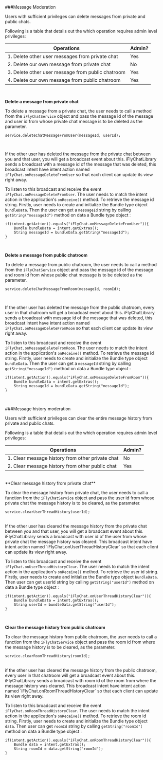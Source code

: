 ###Message Moderation

Users with sufficient privileges can delete messages from private and public chats.

Following is a table that details out the which operation requires admin level privileges:

| Operations                                        | Admin? |
|---------------------------------------------------|--------|
| 1. Delete other user messages from private chat   | Yes    |
| 2. Delete our own message from private chat       | No     |
| 3. Delete other user message from public chatroom | Yes    |
| 4. Delete our own message from public chatroom    | Yes    |

<br>

**Delete a message from private chat**

To delete a message from a private chat, the user needs to call a method from the `iFlyChatService` object and pass the message id of the message and user id from whose private chat message is to be deleted as the parameter.

```
service.deleteChatMessageFromUser(messageId, userId);
```
<br>

If the other user has deleted the message from the private chat between you and that user, you will get a broadcast event about this. iFlyChatLibrary sends a broadcast with a message id of the message that was deleted, this broadcast intent have intent action named `iFlyChat.onMessageDeleteFromUser` so that each client can update its view right away.

To listen to this broadcast and receive the event `iFlyChat.onMessageDeleteFromUser`. The user needs to match the intent action in the application's `onReceive()` method. To retrieve the message id string. Firstly, user needs to create and initialize the Bundle type object `bundleData`. Then the user can get a `messageId` string by calling `getString("messageId")` method on data a Bundle type object :

```
if(intent.getAction().equals("iFlyChat.onMessageDeleteFromUser")){
    Bundle bundleData = intent.getExtras();
    String messageId = bundleData.getString("messageId");
}
```
<br>

**Delete a message from public chatroom**

To delete a message from public chatroom, the user needs to call a method from the `iFlyChatService` object and pass the message id of the message and room id from whose public chat message is to be deleted as the parameter.
```
service.deleteChatMessageFromRoom(messageId, roomId);
```
<br>

If the other user has deleted the message from the public chatroom, every user in that chatroom will get a broadcast event about this. iFlyChatLibrary sends a broadcast with message id of the message that was deleted, this broadcast intent have intent action named `iFlyChat.onMessageDeleteFromRoom` so that each client can update its view right away.

To listen to this broadcast and receive the event `iFlyChat.onMessageDeleteFromRoom`. The user needs to match the intent action in the application's `onReceive()` method. To retrieve the message id string. Firstly, user needs to create and initialize the Bundle type object `bundleData`. Then the user can get a `messageId` string by calling `getString("messageId")` method on data a Bundle type object :

```
if(intent.getAction().equals("iFlyChat.onMessageDeleteFromRoom")){
    Bundle bundleData = intent.getExtras();
    String messageId = bundleData.getString("messageId");
}
```
<br>

###Message history moderation

Users with sufficient privileges can clear the entire message history from private and public chats.

Following is a table that details out the which operation requires admin level privileges:

| Operations                                       | Admin? |
|--------------------------------------------------|--------|
| 1. Clear message history from other private chat | No     |
| 2. Clear message history from other public chat  | Yes    |

<br>
**Clear message history from private chat**

To clear the message history from private chat, the user needs to call a function from the `iFlyChatService` object and pass the user id from whose private chat the message history is to be cleared, as the parameter.

```
service.clearUserThreadHistory(userId);
```
<br>
If the other user has cleared the message history from the private chat between you and that user, you will get a broadcast event about this. iFlyChatLibrary sends a broadcast with user id of the user from whose private chat the message history was cleared. This broadcast intent have intent action named `iFlyChat.onUserThreadHistoryClear` so that each client can update its view right away.

To listen to this broadcast and receive the event `iFlyChat.onUserThreadHistoryClear`. The user needs to match the intent action in the application's `onReceive()` method. To retrieve the user id string. Firstly, user needs to create and initialize the Bundle type object `bundleData`. Then user can get userId string by calling `getString("userId")` method on data a Bundle type object :
```
if(intent.getAction().equals("iFlyChat.onUserThreadHistoryClear")){
    Bundle bundleData = intent.getExtras();
    String userId = bundleData.getString("userId");
}
```
<br>

**Clear the message history from public chatroom**

To clear the message history from public chatroom, the user needs to call a function from the `iFlyChatService` object and pass the room id from where the message history is to be cleared, as the parameter.

```
service.clearRoomThreadHistory(roomId);
```
<br>
if the other user has cleared the message history from the public chatroom, every user in that chatroom will get a broadcast event about this. iFlyChatLibrary sends a broadcast with room id of the room from where the message history was cleared. This broadcast intent have intent action named `iFlyChat.onRoomThreadHistoryClear` so that each client can update its view right away.

To listen to this broadcast and receive the event `iFlyChat.onRoomThreadHistoryClear`. The user needs to match the intent action in the application's `onReceive()` method. To retrieve the room id string. Firstly, user needs to create and initialize the Bundle type object `data`. Then user can get `roomId` string by calling `getString("roomId")` method on data a Bundle type object :
```
if(intent.getAction().equals("iFlyChat.onRoomThreadHistoryClear")){
    Bundle data = intent.getExtras();
    String roomId = data.getString("roomId");
}
```
